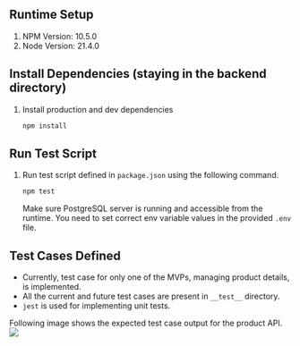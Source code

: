 ## Runtime Setup

1. NPM Version: 10.5.0
2. Node Version: 21.4.0

## Install Dependencies (staying in the backend directory)

1. Install production and dev dependencies
   ```bash
   npm install
    ```

## Run Test Script

1. Run test script defined in `package.json` using the following command.
    ```bash
   npm test
    ```
   Make sure PostgreSQL server is running and accessible from the runtime. You need to set correct env variable values in the provided `.env` file. 

## Test Cases Defined

- Currently, test case for only one of the MVPs, managing product details, is implemented. 
- All the current and future test cases are present in `__test__` directory.
- `jest` is used for implementing unit tests.

Following image shows the expected test case output for the product API.
![](/home/jheel/Desktop/sim/docs/assets/Product_API_Test.png)